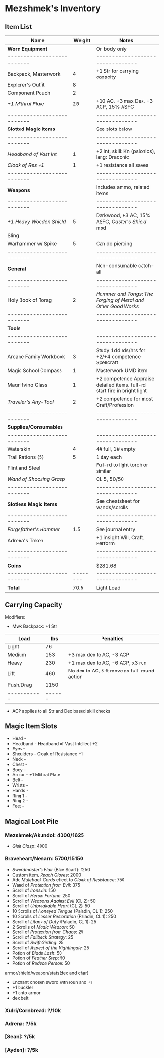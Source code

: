 # Mezshmek's Inventory
## Item List
| Name                     | Weight | Notes
|--------------------------|--------|--------------------------------
| **Worn Equipment**       |        | On body only
|--------------------------|        |--------------------------------
| Backpack, Masterwork     |    4   | +1 Str for carrying capacity
| Explorer's Outfit        |    8   |
| Component Pouch          |    2   |
| *+1 Mithral Plate*       |   25   | +10 AC, +3 max Dex, -3 ACP, 15% ASFC
|--------------------------|        |--------------------------------
| **Slotted Magic Items**  |        | See slots below
|--------------------------|        |--------------------------------
| *Headband of Vast Int*   |    1   | +2 Int, skill: Kn (psionics), lang: Draconic
| *Cloak of Res +1*        |    1   | +1 resistance all saves
|--------------------------|        |--------------------------------
| **Weapons**              |        | Includes ammo, related items
|--------------------------|        |--------------------------------
| *+1 Heavy Wooden Shield* |    5   | Darkwood, +3 AC, 15% ASFC, *Caster's Shield* mod
| Sling                    |        |
| Warhammer w/ Spike       |    5   | Can do piercing
|--------------------------|        |--------------------------------
| **General**              |        | Non-consumable catch-all
|--------------------------|        |--------------------------------
| Holy Book of Torag       |    2   | *Hammer and Tongs: The Forging of Metal and Other Good Works*
|--------------------------|        |--------------------------------
| **Tools**                |        |
|--------------------------|        |--------------------------------
| Arcane Family Workbook   |    3   | Study 1d4 rds/hrs for +2/+4 competence Spellcraft
| Magic School Compass     |    1   | Masterwork UMD item
| Magnifying Glass         |    1   | +2 competence Appraise detailed items, full-rd start fire in bright light
| *Traveler's Any-Tool*    |    2   | +2 competence for most Craft/Profession
|--------------------------|        |--------------------------------
| **Supplies/Consumables** |        |
|--------------------------|        |--------------------------------
| Waterskin                |    4   | 4# full, 1# empty
| Trail Rations (5)        |    5   | 1 day each
| Flint and Steel          |        | Full-rd to light torch or similar
| *Wand of Shocking Grasp* |        | CL 5, 50/50
|--------------------------|        |--------------------------------
| **Slotless Magic Items** |        | See cheatsheet for wands/scrolls
|--------------------------|        |--------------------------------
| *Forgefather's Hammer*   |    1.5 | See journal entry
| Adrena's Token           |        | +1 insight Will, Craft, Perform
|--------------------------|        |--------------------------------
| **Coins**                |        | $281.68
|--------------------------|--------|--------------------------------
| **Total**                |   70.5 | Light Load

## Carrying Capacity
Modifiers:
- Mwk Backpack: +1 Str

| Load      | lbs  | Penalties
|-----------|------|------------
| Light     |   76 |
| Medium    |  153 | +3 max dex to AC, -3 ACP
| Heavy     |  230 | +1 max dex to AC, -6 ACP, x3 run
| Lift      |  460 | No dex to AC, 5 ft move as full-round action
| Push/Drag | 1150 |
|-----------|------|
* ACP applies to all Str and Dex based skill checks

## Magic Item Slots
- Head      -
- Headband  - Headband of Vast Intellect +2
- Eyes      -
- Shoulders - Cloak of Resistance +1
- Neck      -
- Chest     -
- Body      -
- Armor     - +1 Mithral Plate
- Belt      -
- Wrists    -
- Hands     -
- Ring 1    -
- Ring 2    -
- Feet      -

## Magical Loot Pile
### Mezshmek/Akundol: 4000/1625
- *Gish Clasp*: 4000

### Braveheart/Nenarn: 5700/15150
- *Swordmaster's Flair* (Blue Scarf): 1250
- Custom item, *Reach Gloves*: 2000
- Add *Muleback Cords* effect to *Cloak of Resistance*: 750
- Wand of *Protection from Evil*: 375
- Scroll of *Ironskin*: 150
- Scroll of *Heroic Fortune*: 250
- Scroll of *Weapons Against Evil* (CL 2): 50
- Scroll of *Unbreakable Heart* (CL 2): 50
- 10 Scrolls of *Honeyed Tongue* (Paladin, CL 1): 250
- 10 Scrolls of *Lesser Restoration* (Paladin, CL 1): 250
- Scroll of *Litany of Duty* (Paladin, CL 1): 25
- 2 Scrolls of *Magic Weapon*: 50
- Scroll of *Protection from Chaos*: 25
- Scroll of *Fallback Strategy*: 25
- Scroll of *Swift Girding*: 25
- Scroll of *Aspect of the Nightingale*: 25
- Potion of *Blade Lash*: 50
- Potion of *Feather Step*: 50
- Potion of *Reduce Person*: 50

armor/shield/weapon/stats(dex and char)
- Enchant chosen sword with ioun and +1
- +1 buckler
- +1 onto armor
- dex belt

### Xulri/Cornbread: ?/10k
### Adrena: ?/5k
### [Sean]: ?/5k
### [Ayden]: ?/5k
